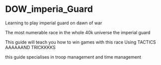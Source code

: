 # DOW_imperia_Guard
Learning to play imperial guard on dawn of war

The most numerable race in the whole 40k universe the imperial guard

This guide will teach you how to win games with this race Using TACTICS AAAAAAND TRICKKKKS

this guide specialises in troop management and time management

